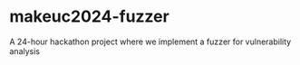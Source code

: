 # makeuc2024-fuzzer
A 24-hour hackathon project where we implement a fuzzer for vulnerability analysis

